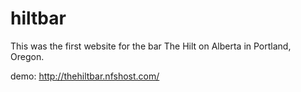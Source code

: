 # hiltbar
This was the first website for the bar The Hilt on Alberta in Portland, Oregon.

demo:
http://thehiltbar.nfshost.com/
